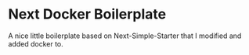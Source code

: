 # Next Docker Boilerplate
A nice little boilerplate based on Next-Simple-Starter that I modified and added docker to.
